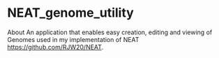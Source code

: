 # NEAT_genome_utility
About An application that enables easy creation, editing and viewing of Genomes used in my implementation of NEAT https://github.com/RJW20/NEAT.

